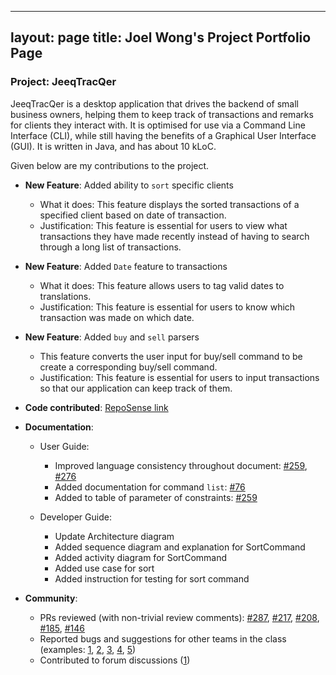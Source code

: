 ---
layout: page
title: Joel Wong's Project Portfolio Page
 ---

### Project: JeeqTracQer

JeeqTracQer is a desktop application that drives the backend of small business owners, helping them to keep track of transactions and remarks for clients they interact with.
It is optimised for use via a Command Line Interface (CLI), while still having the benefits of a Graphical User Interface (GUI). It is written in Java, and has about 10 kLoC.

Given below are my contributions to the project.

* **New Feature**: Added ability to `sort` specific clients
    * What it does: This feature displays the sorted transactions of a specified client based on date of transaction.
    * Justification: This feature is essential for users to view what transactions they have made recently instead of having to search through a long list of transactions.

* **New Feature**: Added `Date` feature to transactions
    * What it does: This feature allows users to tag valid dates to translations.
    * Justification: This feature is essential for users to know which transaction was made on which date.

* **New Feature**: Added `buy` and `sell` parsers
    * This feature converts the user input for buy/sell command to be create a corresponding buy/sell command.
    * Justification: This feature is essential for users to input transactions so that our application can keep track of them.

* **Code contributed**: [RepoSense link](https://nus-cs2103-ay2223s1.github.io/tp-dashboard/?search=Joel&sort=groupTitle&sortWithin=title&timeframe=commit&mergegroup=&groupSelect=groupByRepos&breakdown=true&checkedFileTypes=docs~functional-code~test-code~other&since=2022-09-16)

* **Documentation**:
    * User Guide:
        * Improved language consistency throughout document: [#259](https://github.com/AY2223S1-CS2103T-T09-1/tp/pull/259), [#276](https://github.com/AY2223S1-CS2103T-T09-1/tp/pull/276)
        * Added documentation for command `list`: [#76](https://github.com/AY2223S1-CS2103T-T09-1/tp/pull76)
        * Added to table of parameter of constraints: [#259](https://github.com/AY2223S1-CS2103T-T09-1/tp/pull/259)

    * Developer Guide:
        * Update Architecture diagram
        * Added sequence diagram and explanation for SortCommand
        * Added activity diagram for SortCommand
        * Added use case for sort
        * Added instruction for testing for sort command

* **Community**:
    * PRs reviewed (with non-trivial review comments): [#287](https://github.com/AY2223S1-CS2103T-T09-1/tp/pull/287), [#217](https://github.com/AY2223S1-CS2103T-T09-1/tp/pull/217), [#208](https://github.com/AY2223S1-CS2103T-T09-1/tp/pull/208), [#185](https://github.com/AY2223S1-CS2103T-T09-1/tp/pull/185), [#146](https://github.com/AY2223S1-CS2103T-T09-1/tp/pull/146)
    * Reported bugs and suggestions for other teams in the class (examples: [1](https://github.com/AY2223S1-CS2103T-T13-4/tp/issues/193), [2](https://github.com/AY2223S1-CS2103T-T13-4/tp/issues/221), [3](https://github.com/AY2223S1-CS2103T-T13-4/tp/issues/215), [4](https://github.com/AY2223S1-CS2103T-T13-4/tp/issues/210), [5](https://github.com/AY2223S1-CS2103T-T13-4/tp/issues/204))
    * Contributed to forum discussions ([1](https://github.com/nus-cs2103-AY2223S1/forum/issues/20))


